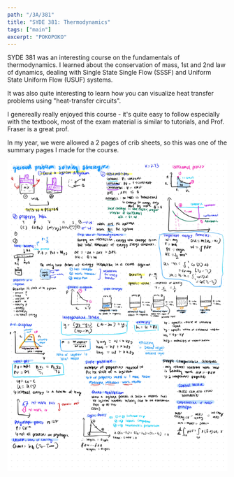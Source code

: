 ```yaml
---
path: "/3A/381"
title: "SYDE 381: Thermodynamics"
tags: ["main"]
excerpt: "POKOPOKO"
---
```


SYDE 381 was an interesting course on the fundamentals of thermodynamics. I learned about the conservation of mass, 1st and 2nd law of dynamics, dealing with Single State Single Flow (SSSF) and Uniform State Uniform Flow (USUF) systems.

It was also quite interesting to learn how you can visualize heat transfer problems using "heat-transfer circuits".

I genereally really enjoyed this course - it's quite easy to follow especially with the textbook, most of the exam material is similar to tutorials, and Prof. Fraser is a great prof.

In my year, we were allowed a 2 pages of crib sheets, so this was one of the summary pages I made for the course.

![](./381-summary-notes.jpeg)
